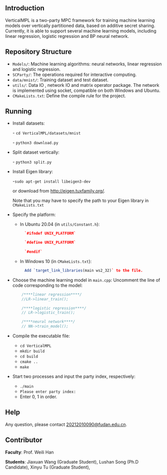 ## Introduction

VerticalMPL is a two-party MPC framework for training machine learning models over vertically partitioned data, based on additive secret sharing. Currently, it is able to support several machine learning models, including linear regression, logistic regression and BP neural network.

## Repository Structure

- `Models/`: Machine learning algorithms: neural networks, linear regression and logistic regression.
- `SCParty/`: The operations required for interactive computing.
- `data/mnist/`: Training dataset  and test dataset.
- `utils/`: Data IO , network IO and matrix operator package. The network is implemented using socket, compatible on both Windows and Ubuntu.
- `CMakeLists.txt`: Define the compile rule for the project. 

## Running

- Install datasets:

    \- `cd VerticalMPL/datasets/mnist`

    \- `python3 download.py`

- Split dataset vertically:

  \- `python3 split.py`

- Install Eigen library:

  -`sudo apt-get install libeigen3-dev`
  
  or download from http://eigen.tuxfamily.org/.
  
  Note that you may have to specify the path to your Eigen library in `CMakeLists.txt`
  
- Specify the platform:

  - In Ubuntu 20.04  (in `utils/Constant.h`):

    ```c++
      `#ifndef UNIX_PLATFORM`
    
      `#define UNIX_PLATFORM`
      
      `#endif`
    ```

  - In Windows 10  (in `CMakeLists.txt`):

    ```cmake
      Add `target_link_libraries(main ws2_32)` to the file.
    ```

- Choose the machine learning model in ` main.cpp `: Uncomment the line of code corresponding to the model:

  ```c++
      /****linear regression****/
      //LR->linear_train(); 
  
      /****logistic regression****/        
      // LR->logistic_train();   
  
      /****neural network****/ 
      // NN->train_model();   
  ```

- Compile the executable file:

  - `cd VerticalMPL`
  - `mkdir build`
  - `cd build `
  - `cmake ..`
  - `make`

- Start two processes and input the party index, respectively:

  - `./main`
  - `Please enter party index:`
  - Enter 0, 1 in order.

## Help

Any question, please contact [20212010090@fudan.edu.cn](mailto:20212010090@fudan.edu.cn).

## Contributor

**Faculty**: Prof. Weili Han

**Students**: Jiaxuan Wang (Graduate Student), Lushan Song (Ph.D Candidate), Xinyu Tu (Graduate Student), 
